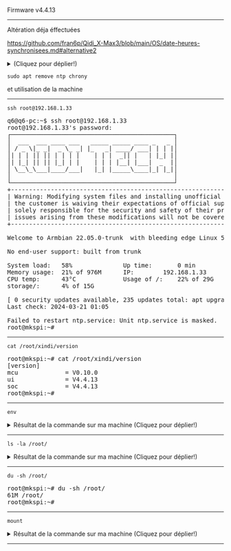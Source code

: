 
Firmware v4.4.13

--- 

Altération déja éffectuées

https://github.com/fran6p/Qidi_X-Max3/blob/main/OS/date-heures-synchronisees.md#alternative2

<details>
  <summary>(Cliquez pour déplier!)</summary>
# ALTERNATIVE2

## PRÉALABLE

Les paquets **ntp** et **chrony** si installés doivent être désinstallés, inutiles, ils empêchent la synchronisation horaire. Le système perd l'heure et l'utilisation de git, apt provoquent des erreurs à cause de l'heure système non à jour :

```
sudo apt remove ntp chrony
```

Utiliser la commande `timedatectl` de **systemd**
- paramétrer la zone horaire :
```
timedatectl set-timezone Europe/Paris
```
- lister les zones horaires :
```
timedatectl list-timezones
```
- activer la synchronisation horaire via serveurs de temps (ntp) :
```
timedatectl set-ntp 1
```
- régler la date  et l'heure (inutile si un accès réseau est disponible utilisant la synchro ntp) :
```
timedatectl set-time '2024-02-20 18:15:22'
```

Le démarrage manuel de `systemd-timesyncd` n'est pas nécessaire, `timedatectl` s'en charge 

Pour vérifier que tout est correct, un simple `timedatectl` affichera les infos :
```bash
mks@mkspi:~$ timedatectl
               Local time: Thu 2024-02-22 18:09:36 CET
           Universal time: Thu 2024-02-22 17:09:36 UTC
                 RTC time: Thu 2024-02-22 17:09:14
                Time zone: Europe/Paris (CET, +0100)
System clock synchronized: yes
              NTP service: active
          RTC in local TZ: no
```

:smiley:
</details>

~~~
sudo apt remove ntp chrony
~~~

et utilisation de la machine

---

~~~
ssh root@192.168.1.33
~~~
<pre>
q6@q6-pc:~$ ssh root@192.168.1.33
root@192.168.1.33's password: 
┌─────────────────────────────────────────────┐
│  ___  ___ ____ ___   _____ _____ ____ _   _ │
│ / _ \|_ _|  _ \_ _| |_   _| ____/ ___| | | |│
│| | | || || | | | |    | | |  _|| |   | |_| |│
│| |_| || || |_| | |    | | | |__| |___|  _  |│
│ \__\_\___|____/___|   |_| |_____\____|_| |_|│
│                                             │
└─────────────────────────────────────────────┘
+-------------------------------------------------------------------------------+
| Warning: Modifying system files and installing unofficial plugins means that  |
| the customer is waiving their expectations of official support. They will be  |
| solely responsible for the security and safety of their printer. Any firmware |
| issues arising from these modifications will not be covered under warranty.   |
+-------------------------------------------------------------------------------+

Welcome to Armbian 22.05.0-trunk  with bleeding edge Linux 5.16.20-rockchip64

No end-user support: built from trunk

System load:   58%           	Up time:       0 min	
Memory usage:  21% of 976M   	IP:	       192.168.1.33
CPU temp:      43°C           	Usage of /:    22% of 29G    	
storage/:      4% of 15G    	

[ 0 security updates available, 235 updates total: apt upgrade ]
Last check: 2024-03-21 01:05

Failed to restart ntp.service: Unit ntp.service is masked.
root@mkspi:~#
</pre>

---

~~~
cat /root/xindi/version
~~~
<pre>
root@mkspi:~# cat /root/xindi/version
[version]
mcu             = V0.10.0
ui              = V4.4.13
soc             = V4.4.13
root@mkspi:~#
</pre>

---

~~~
env
~~~
<details>
 <summary>Résultat de la commande sur ma machine (Cliquez pour déplier!)</summary>
<pre>
root@mkspi:~# env
SHELL=/usr/bin/bash
LANGUAGE=en_US.UTF-8
PWD=/root
LOGNAME=root
XDG_SESSION_TYPE=tty
HOME=/root
LANG=en_US.UTF-8
SSH_CONNECTION=192.168.1.10 48224 192.168.1.33 22
XDG_SESSION_CLASS=user
TERM=xterm-256color
USER=root
SHLVL=1
LC_MESSAGES=en_US.UTF-8
XDG_SESSION_ID=2
XDG_RUNTIME_DIR=/run/user/0
SSH_CLIENT=192.168.1.10 48224 22
LC_ALL=en_US.UTF-8
PATH=/usr/local/sbin:/usr/local/bin:/usr/sbin:/usr/bin:/sbin:/bin
MAIL=/var/mail/root
SSH_TTY=/dev/pts/2
_=/usr/bin/env
root@mkspi:~#
</pre>
</details>

---


~~~
ls -la /root/
~~~
<details>
 <summary>Résultat de la commande sur ma machine (Cliquez pour déplier!)</summary>
<pre>
root@mkspi:~# ls -la /root/
10-armbian-header        .gitconfig               old_config.ini           .viminfo
40-usb_modeswitch.rules  .gnupg/                  run.txt                  .wget-hsts
800_480.tft.bak          hid-flash                STM32_HID_Bootloader/    .wpa_cli_history
Adaptive_Mesh.cfg        klipper.bin              sysctl.conf              www/
.bash_history            .local/                  tenda/                   .Xauthority
.bashrc                  merge.awk                timeup.sh                xindi/
.cache/                  merge.py                 uart                     .zshrc
.config/                 new_config.ini           uart-230400              
config.mksini            .oh-my-zsh/              udp_server               
root@mkspi:~#
</pre>
</details>

---

~~~
du -sh /root/
~~~
<pre>
root@mkspi:~# du -sh /root/
61M	/root/
root@mkspi:~#
</pre>

---

~~~
mount
~~~
<details>
 <summary>Résultat de la commande sur ma machine (Cliquez pour déplier!)</summary>
<pre>
root@mkspi:~# mount
sysfs on /sys type sysfs (rw,nosuid,nodev,noexec,relatime)
proc on /proc type proc (rw,nosuid,nodev,noexec,relatime)
udev on /dev type devtmpfs (rw,nosuid,relatime,size=426036k,nr_inodes=106509,mode=755)
devpts on /dev/pts type devpts (rw,nosuid,noexec,relatime,gid=5,mode=620,ptmxmode=000)
tmpfs on /run type tmpfs (rw,nosuid,noexec,relatime,size=99980k,mode=755)
/dev/mmcblk1p2 on / type ext4 (rw,noatime,errors=remount-ro,commit=1)
securityfs on /sys/kernel/security type securityfs (rw,nosuid,nodev,noexec,relatime)
tmpfs on /dev/shm type tmpfs (rw,nosuid,nodev)
tmpfs on /run/lock type tmpfs (rw,nosuid,nodev,noexec,relatime,size=5120k)
tmpfs on /sys/fs/cgroup type tmpfs (ro,nosuid,nodev,noexec,mode=755)
cgroup2 on /sys/fs/cgroup/unified type cgroup2 (rw,nosuid,nodev,noexec,relatime,nsdelegate)
cgroup on /sys/fs/cgroup/systemd type cgroup (rw,nosuid,nodev,noexec,relatime,xattr,name=systemd)
pstore on /sys/fs/pstore type pstore (rw,nosuid,nodev,noexec,relatime)
bpf on /sys/fs/bpf type bpf (rw,nosuid,nodev,noexec,relatime,mode=700)
cgroup on /sys/fs/cgroup/net_cls,net_prio type cgroup (rw,nosuid,nodev,noexec,relatime,net_cls,net_prio)
cgroup on /sys/fs/cgroup/cpu,cpuacct type cgroup (rw,nosuid,nodev,noexec,relatime,cpu,cpuacct)
cgroup on /sys/fs/cgroup/freezer type cgroup (rw,nosuid,nodev,noexec,relatime,freezer)
cgroup on /sys/fs/cgroup/blkio type cgroup (rw,nosuid,nodev,noexec,relatime,blkio)
cgroup on /sys/fs/cgroup/perf_event type cgroup (rw,nosuid,nodev,noexec,relatime,perf_event)
cgroup on /sys/fs/cgroup/cpuset type cgroup (rw,nosuid,nodev,noexec,relatime,cpuset)
cgroup on /sys/fs/cgroup/memory type cgroup (rw,nosuid,nodev,noexec,relatime,memory)
cgroup on /sys/fs/cgroup/rdma type cgroup (rw,nosuid,nodev,noexec,relatime,rdma)
cgroup on /sys/fs/cgroup/devices type cgroup (rw,nosuid,nodev,noexec,relatime,devices)
cgroup on /sys/fs/cgroup/hugetlb type cgroup (rw,nosuid,nodev,noexec,relatime,hugetlb)
cgroup on /sys/fs/cgroup/pids type cgroup (rw,nosuid,nodev,noexec,relatime,pids)
systemd-1 on /proc/sys/fs/binfmt_misc type autofs (rw,relatime,fd=25,pgrp=1,timeout=0,minproto=5,maxproto=5,direct)
mqueue on /dev/mqueue type mqueue (rw,relatime)
hugetlbfs on /dev/hugepages type hugetlbfs (rw,relatime,pagesize=2M)
debugfs on /sys/kernel/debug type debugfs (rw,relatime)
fusectl on /sys/fs/fuse/connections type fusectl (rw,relatime)
configfs on /sys/kernel/config type configfs (rw,relatime)
tmpfs on /tmp type tmpfs (rw,nosuid,relatime)
/dev/mmcblk1p1 on /boot type vfat (rw,relatime,fmask=0022,dmask=0022,codepage=437,iocharset=iso8859-1,shortname=mixed,utf8,errors=remount-ro)
/dev/mmcblk1p2 on /var/log.hdd type ext4 (rw,noatime,errors=remount-ro,commit=1)
/dev/zram1 on /var/log type ext4 (rw,relatime,discard)
tracefs on /sys/kernel/debug/tracing type tracefs (rw,relatime)
/dev/sda1 on /home/mks/gcode_files/sda1 type vfat (rw,nosuid,nodev,noexec,relatime,gid=100,fmask=0111,dmask=0000,allow_utime=0022,codepage=437,iocharset=iso8859-1,shortname=mixed,utf8,flush,errors=remount-ro)
tmpfs on /run/user/0 type tmpfs (rw,nosuid,nodev,relatime,size=99976k,mode=700)
root@mkspi:~# 
</pre>
</details>

---


<!-- Template 1 -->
<!--

~~~

~~~
<pre>

</pre>

---

-->

<!-- Template 1 -->
<!--

~~~

~~~
<pre>

</pre>

---

-->

<!-- Template 2 -->
<!--

~~~
<details>
 <summary>Résultat de la commande sur ma machine (Cliquez pour déplier!)</summary>
<pre>

</pre>
</details>

---
-->



